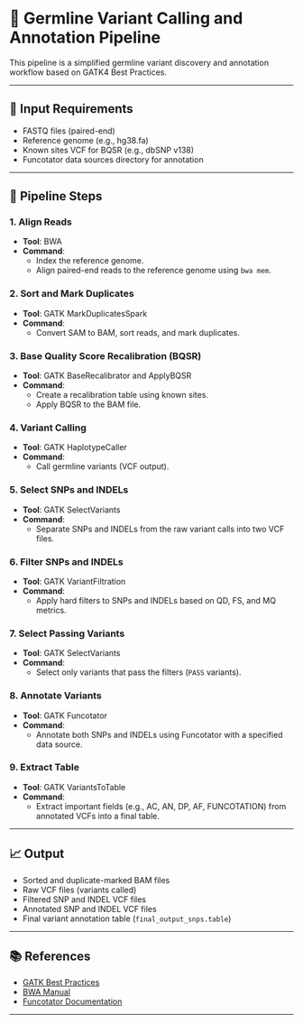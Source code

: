# 🧬 Germline Variant Calling and Annotation Pipeline

This pipeline is a simplified germline variant discovery and annotation workflow based on GATK4 Best Practices.

---

## 📂 Input Requirements
- FASTQ files (paired-end)
- Reference genome (e.g., hg38.fa)
- Known sites VCF for BQSR (e.g., dbSNP v138)
- Funcotator data sources directory for annotation

---

## 🔹 Pipeline Steps

### 1. Align Reads
- **Tool**: BWA
- **Command**:  
  - Index the reference genome.
  - Align paired-end reads to the reference genome using `bwa mem`.

### 2. Sort and Mark Duplicates
- **Tool**: GATK MarkDuplicatesSpark
- **Command**:  
  - Convert SAM to BAM, sort reads, and mark duplicates.

### 3. Base Quality Score Recalibration (BQSR)
- **Tool**: GATK BaseRecalibrator and ApplyBQSR
- **Command**:  
  - Create a recalibration table using known sites.
  - Apply BQSR to the BAM file.

### 4. Variant Calling
- **Tool**: GATK HaplotypeCaller
- **Command**:  
  - Call germline variants (VCF output).

### 5. Select SNPs and INDELs
- **Tool**: GATK SelectVariants
- **Command**:  
  - Separate SNPs and INDELs from the raw variant calls into two VCF files.

### 6. Filter SNPs and INDELs
- **Tool**: GATK VariantFiltration
- **Command**:  
  - Apply hard filters to SNPs and INDELs based on QD, FS, and MQ metrics.

### 7. Select Passing Variants
- **Tool**: GATK SelectVariants
- **Command**:  
  - Select only variants that pass the filters (`PASS` variants).

### 8. Annotate Variants
- **Tool**: GATK Funcotator
- **Command**:  
  - Annotate both SNPs and INDELs using Funcotator with a specified data source.

### 9. Extract Table
- **Tool**: GATK VariantsToTable
- **Command**:  
  - Extract important fields (e.g., AC, AN, DP, AF, FUNCOTATION) from annotated VCFs into a final table.

---

## 📈 Output
- Sorted and duplicate-marked BAM files
- Raw VCF files (variants called)
- Filtered SNP and INDEL VCF files
- Annotated SNP and INDEL VCF files
- Final variant annotation table (`final_output_snps.table`)

---

## 📚 References
- [GATK Best Practices](https://gatk.broadinstitute.org/)
- [BWA Manual](http://bio-bwa.sourceforge.net/)
- [Funcotator Documentation](https://gatk.broadinstitute.org/hc/en-us/articles/360035531132-Funcotator)

---
